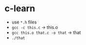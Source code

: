 # c-learn

- use `*.h` files
- `gcc -c this.c` -> this.o
- `gcc this.o that.c -o that` -> that
- `./that`
